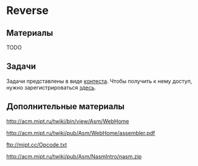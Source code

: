 Reverse
=======

## Материалы

TODO


## Задачи

Задачи представлены в виде [контеста](http://kpm8.mipt.ru:8205/cgi-bin/new-client?contest_id=400206&locale_id=1&action=204).
Чтобы получить к нему доступ, нужно зарегистрироваться [здесь](http://kpm8.mipt.ru:8205/cgi-bin/new-register?action=207&contest_id=400102&locale_id=1).


## Дополнительные материалы

http://acm.mipt.ru/twiki/bin/view/Asm/WebHome

http://acm.mipt.ru/twiki/pub/Asm/WebHome/assembler.pdf

ftp://mipt.cc/Opcode.txt

http://acm.mipt.ru/twiki/pub/Asm/NasmIntro/nasm.zip
